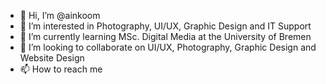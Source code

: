 - 👋 Hi, I’m @ainkoom
- 👀 I’m interested in Photography, UI/UX, Graphic Design and IT Support
- 🌱 I’m currently learning MSc. Digital Media at the University of Bremen
- 💞️ I’m looking to collaborate on UI/UX, Photography, Graphic Design and Website Design
- 📫 How to reach me 

<!---
ainkoom/ainkoom is a ✨ special ✨ repository because its `README.md` (this file) appears on your GitHub profile.
You can click the Preview link to take a look at your changes.
--->
